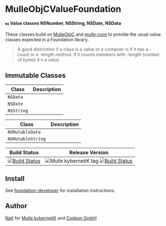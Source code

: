 # MulleObjCValueFoundation

#### 💶 Value classes NSNumber, NSString, NSDate, NSData

These classes build on [MulleObjC](//github.com/mulle-objc/MulleObjC) and
[mulle-core](//github.com/mulle-objc/mulle-core) to provide the usual
value classes expected in a Foundation library.

> A good distinction if a class is a value or a container is if it has a 
> -count or a -length method. If it counts members with -length (number of
> bytes) it's a value.


## Immutable Classes

Class      | Description
-----------|-----------------
`NSData`   |
`NSDate`   |
`NSString` |

Class             | Description
------------------|-----------------
`NSMutableData`   |
`NSMutableString` |



Build Status | Release Version
-------------|-----------------------------------
[![Build Status](https://travis-ci.org/MulleFoundation/MulleObjCValueFoundation.svg?branch=release)](https://travis-ci.org/MulleFoundation/MulleObjCValueFoundation) | ![Mulle kybernetiK tag](https://img.shields.io/github/tag/MulleFoundation/MulleObjCValueFoundation.svg) [![Build Status](https://travis-ci.org/MulleFoundation/MulleObjCValueFoundation.svg?branch=release)](https://travis-ci.org/MulleFoundation/MulleObjCValueFoundation)


## Install

See [foundation-developer](//github.com//foundation-developer) for
installation instructions.


## Author

[Nat!](//www.mulle-kybernetik.com/weblog) for
[Mulle kybernetiK](//www.mulle-kybernetik.com) and
[Codeon GmbH](//www.codeon.de)
